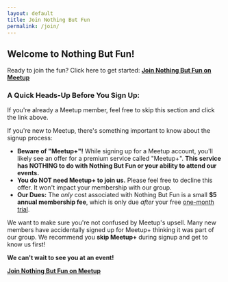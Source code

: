 ```yaml
---
layout: default
title: Join Nothing But Fun
permalink: /join/
---
```

## Welcome to Nothing But Fun!

Ready to join the fun? Click here to get started:
[**Join Nothing But Fun on Meetup**](https://meetup.com/pcola-fun)

### A Quick Heads-Up Before You Sign Up:

If you're already a Meetup member, feel free to skip this section and click the link above.

If you're new to Meetup, there's something important to know about the signup process:

- **Beware of "Meetup+"!** While signing up for a Meetup account, you'll likely see an offer for a premium service called "Meetup+". **This service has NOTHING to do with Nothing But Fun or your ability to attend our events.**
- **You do NOT need Meetup+ to join us.** Please feel free to decline this offer. It won't impact your membership with our group.
- **Our Dues:** The *only* cost associated with Nothing But Fun is a small **$5 annual membership fee**, which is only due *after* your free <a href="/faq/trial">one-month trial</a>.

We want to make sure you're not confused by Meetup's upsell. Many new members have accidentally signed up for Meetup+ thinking it was part of our group. We recommend you **skip Meetup+** during signup and get to know us first!

**We can't wait to see you at an event!**

[**Join Nothing But Fun on Meetup**](https://meetup.com/pcola-fun)